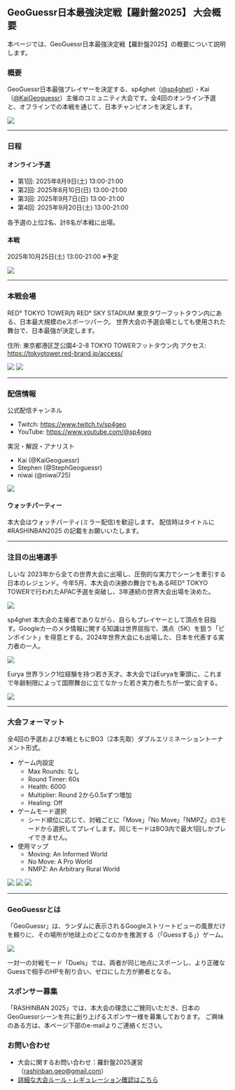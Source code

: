 ## GeoGuessr日本最強決定戦【羅針盤2025】 大会概要

本ページでは、GeoGuessr日本最強決定戦【羅針盤2025】の概要について説明します。

### 概要

GeoGuessr日本最強プレイヤーを決定する、sp4ghet（[@sp4ghet](https://twitter.com/sp4ghet)）・Kai（[@KaiGeoguessr](https://twitter.com/KaiGeoGuessr)）主催のコミュニティ大会です。全4回のオンライン予選と、オフラインでの本戦を通じて、日本チャンピオンを決定します。

![](./images/rashinban_kv.png)

------

### 日程

#### オンライン予選
- 第1回: 2025年8月9日(土) 13:00-21:00
- 第2回: 2025年8月10日(日) 13:00-21:00
- 第3回: 2025年9月7日(日) 13:00-21:00
- 第4回: 2025年9月20日(土) 13:00-21:00

各予選の上位2名、計8名が本戦に出場。

#### 本戦

2025年10月25日(土) 13:00-21:00 ※予定

![](./images/schedule.png)

------

### 本戦会場

RED° TOKYO TOWER内 RED° SKY STADIUM
東京タワーフットタウン内にある、日本最大規模のeスポーツパーク。
世界大会の予選会場としても使用された舞台で、日本最強が決定します。

住所: 東京都港区芝公園4-2-8 TOKYO TOWERフットタウン内
アクセス: https://tokyotower.red-brand.jp/access/

![](./images/RED-1.jpg)
![](./images/RED-2.jpg)

------

### 配信情報

公式配信チャンネル
- Twitch: https://www.twitch.tv/sp4geo
- YouTube: https://www.youtube.com/@sp4geo

実況・解説・アナリスト
- Kai (@KaiGeoguessr)
- Stephen (@StephGeoguessr)
- niwai (@niwai725)

![](./images/casters.png)

#### ウォッチパーティー
本大会はウォッチパーティ(ミラー配信)を歓迎します。
配信時はタイトルに #RASHINBAN2025 の記載をお願いいたします。

------

### 注目の出場選手
しいな
2023年から全ての世界大会に出場し、圧倒的な実力でシーンを牽引する日本のレジェンド。今年5月、本大会の決勝の舞台でもあるRED° TOKYO TOWERで行われたAPAC予選を突破し、3年連続の世界大会出場を決めた。

![](./images/shiina.jpg)

sp4ghet
本大会の主催者でありながら、自らもプレイヤーとして頂点を目指す。Googleカーのメタ情報に関する知識は世界屈指で、満点（5K）を狙う「ピンポイント」を得意とする。2024年世界大会にも出場した、日本を代表する実力者の一人。

![](./images/sp4ghet.jpg)

Eurya
世界ランク1位経験を持つ若き天才。本大会ではEuryaを筆頭に、これまで年齢制限によって国際舞台に立てなかった若き実力者たちが一堂に会する。

![](./images/eurya.jpg)

------

### 大会フォーマット

全4回の予選および本戦ともにBO3（2本先取）ダブルエリミネーショントーナメント形式。

- ゲーム内設定
    - Max Rounds: なし
    - Round Timer: 60s
    - Health: 6000
    - Multiplier: Round 2から0.5xずつ増加
    - Healing: Off
- ゲームモード選択
    - シード順位に応じて、対戦ごとに「Move」「No Move」「NMPZ」の3モードから選択してプレイします。同じモードはBO3内で最大1回しかプレイできません。
- 使用マップ
    - Moving: An Informed World
    - No Move: A Pro World
    - NMPZ: An Arbitrary Rural World

![](./images/regulation.png)
![](./images/gamemode.png)
![](./images/maps.png)

------

### GeoGuessrとは

「GeoGuessr」は、ランダムに表示されるGoogleストリートビューの風景だけを頼りに、その場所が地球上のどこなのかを推測する（「Guessする」）ゲーム。

![](./images/what-is-geo.png)

一対一の対戦モード「Duels」では、両者が同じ地点にスポーンし、より正確なGuessで相手のHPを削り合い、ゼロにした方が勝者となる。

### スポンサー募集

「RASHINBAN 2025」では、本大会の理念にご賛同いただき、日本のGeoGuessrシーンを共に創り上げるスポンサー様を募集しております。
ご興味のある方は、本ページ下部のe-mailよりご連絡ください。


### お問い合わせ

- 大会に関するお問い合わせ：羅針盤2025運営（[rashinban.geo@gmail.com](mailto:rashinban.geo@gmail.com)）
- [詳細な大会ルール・レギュレーション確認はこちら](https://docs.google.com/document/d/1qaS1peXvtwXKQRqBmG9SDd9dVLocQYsZapC_ciyP9hk/edit?usp=sharing)
